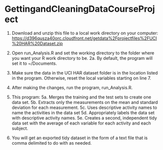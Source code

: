 GettingandCleaningDataCourseProject
===================================
1. Download and unzip this file to a local work directory on your computer:
https://d396qusza40orc.cloudfront.net/getdata%2Fprojectfiles%2FUCI%20HAR%20Dataset.zip 

2. Open run_Analysis.R and set the working directory to the folder where you want your R work directory to be.
    2a. By default, the program will set it to ~/Documents.
    
3. Make sure the data in the UCI HAR dataset folder is in the location listed in the program.  Otherwise, reset
    the local variables starting on line 7.

4. After making the changes, run the program, run_Analysis.R.

5. This program:
    5a. Merges the training and the test sets to create one data set.
    5b. Extracts only the measurements on the mean and standard deviation for each measurement. 
    5c. Uses descriptive activity names to name the activities in the data set
    5d. Appropriately labels the data set with descriptive activity names. 
    5e. Creates a second, independent tidy data set with the average of each variable for each activity and each subject.

6. You will get an exported tidy dataset in the form of a text file that is comma delimited to do with as needed.
